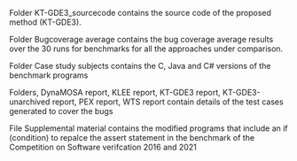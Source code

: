 Folder KT-GDE3_sourcecode contains the source code of the proposed method (KT-GDE3). 

Folder Bugcoverage average contains the bug coverage average results over the 30 runs for benchmarks for all the approaches under comparison.

Folder Case study subjects contains the C, Java and C# versions of the benchmark programs

Folders, DynaMOSA report, KLEE report, KT-GDE3 report,  KT-GDE3-unarchived report, PEX report, WTS report contain details of the test cases generated to cover the bugs 


File Supplemental material contains the modified programs that include an if (condition) to repalce the assert statement in the benchmark of the Competition on Software verifcation 2016 and 2021
